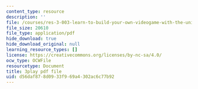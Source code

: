 ```yaml
---
content_type: resource
description: ''
file: /courses/res-3-003-learn-to-build-your-own-videogame-with-the-unity-game-engine-and-microsoft-kinect-january-iap-2017/d56daf878d0933f969a4302ac6c77b92_9NChLq-orAk.pdf
file_size: 20610
file_type: application/pdf
hide_download: true
hide_download_original: null
learning_resource_types: []
license: https://creativecommons.org/licenses/by-nc-sa/4.0/
ocw_type: OCWFile
resourcetype: Document
title: 3play pdf file
uid: d56daf87-8d09-33f9-69a4-302ac6c77b92
---
```

